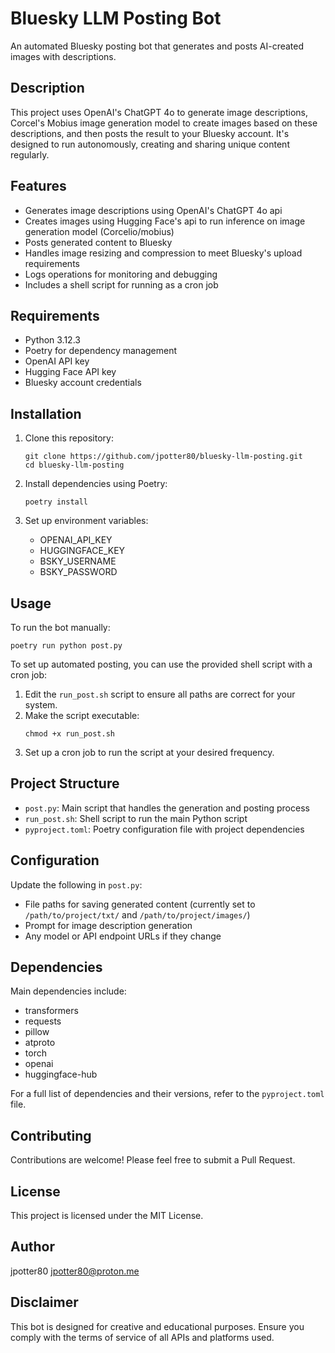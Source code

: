 # Bluesky LLM Posting Bot

An automated Bluesky posting bot that generates and posts AI-created images with descriptions.

## Description

This project uses OpenAI's ChatGPT 4o to generate image descriptions, Corcel's Mobius image generation model to create images based on these descriptions, and then posts the result to your Bluesky account. It's designed to run autonomously, creating and sharing unique content regularly.

## Features

- Generates image descriptions using OpenAI's ChatGPT 4o api
- Creates images using Hugging Face's api to run inference on image generation model (Corcelio/mobius)
- Posts generated content to Bluesky
- Handles image resizing and compression to meet Bluesky's upload requirements
- Logs operations for monitoring and debugging
- Includes a shell script for running as a cron job
## Requirements

- Python 3.12.3
- Poetry for dependency management
- OpenAI API key
- Hugging Face API key
- Bluesky account credentials

## Installation

1. Clone this repository:
   ```
   git clone https://github.com/jpotter80/bluesky-llm-posting.git
   cd bluesky-llm-posting
   ```

2. Install dependencies using Poetry:
   ```
   poetry install
   ```

3. Set up environment variables:
   - OPENAI_API_KEY
   - HUGGINGFACE_KEY
   - BSKY_USERNAME
   - BSKY_PASSWORD

## Usage

To run the bot manually:

```
poetry run python post.py
```

To set up automated posting, you can use the provided shell script with a cron job:

1. Edit the `run_post.sh` script to ensure all paths are correct for your system.
2. Make the script executable:
   ```
   chmod +x run_post.sh
   ```
3. Set up a cron job to run the script at your desired frequency.

## Project Structure

- `post.py`: Main script that handles the generation and posting process
- `run_post.sh`: Shell script to run the main Python script
- `pyproject.toml`: Poetry configuration file with project dependencies

## Configuration

Update the following in `post.py`:
- File paths for saving generated content (currently set to `/path/to/project/txt/` and `/path/to/project/images/`)
- Prompt for image description generation
- Any model or API endpoint URLs if they change

## Dependencies

Main dependencies include:
- transformers
- requests
- pillow
- atproto
- torch
- openai
- huggingface-hub

For a full list of dependencies and their versions, refer to the `pyproject.toml` file.

## Contributing

Contributions are welcome! Please feel free to submit a Pull Request.

## License

This project is licensed under the MIT License.

## Author

jpotter80 <jpotter80@proton.me>

## Disclaimer

This bot is designed for creative and educational purposes. Ensure you comply with the terms of service of all APIs and platforms used.
